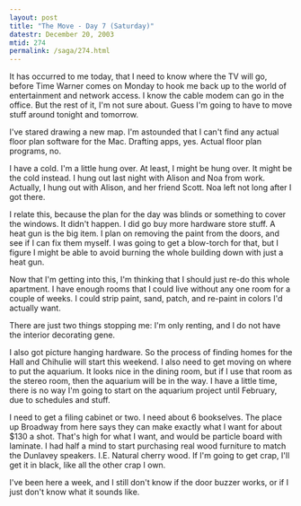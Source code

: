 ```yaml
---
layout: post
title: "The Move - Day 7 (Saturday)"
datestr: December 20, 2003
mtid: 274
permalink: /saga/274.html
---
```


It has occurred to me today, that I need to know where the TV will go, before Time Warner comes on Monday to hook me back up to the world of entertainment and network access.  I know the cable modem can go in the office.  But the rest of it, I'm not sure about.  Guess I'm going to have to move stuff around tonight and tomorrow.

I've stared drawing a new map.  I'm astounded that I can't find any actual floor plan software for the Mac.  Drafting apps, yes.  Actual floor plan programs, no.

I have a cold.  I'm a little hung over.  At least, I might be hung over.  It might be the cold instead.  I hung out last night with Alison and Noa from work.  Actually, I hung out with Alison, and her friend Scott.  Noa left not long after I got there.

I relate this, because the plan for the day was blinds or something to cover the windows.  It didn't happen.  I did go buy more hardware store stuff.  A heat gun is the big item.  I plan on removing the paint from the doors, and see if I can fix them myself.  I was going to get a blow-torch for that, but I figure I might be able to avoid burning the whole building down with just a heat gun.

Now that I'm getting into this, I'm thinking that I should just re-do this whole apartment.  I have enough rooms that I could live without any one room for a couple of weeks.  I could strip paint, sand, patch, and re-paint in colors I'd actually want.

There are just two things stopping me: I'm only renting, and I do not have the interior decorating gene.

I also got picture hanging hardware.  So the process of finding homes for the Hall and Chihulie will start this weekend.  I also need to get moving on where to put the aquarium.  It looks nice in the dining room, but if I use that room as the stereo room, then the aquarium will be in the way.  I have a little time, there is no way I'm going to start on the aquarium project until February, due to schedules and stuff.

I need to get a filing cabinet or two.  I need about 6 bookselves.  The place up Broadway from here says they can make exactly what I want for about $130 a shot.  That's high for what I want, and would be particle board with laminate.  I had half a mind to start purchasing real wood furniture to match the Dunlavey speakers.  I.E. Natural cherry wood.  If I'm going to get crap, I'll get it in black, like all the other crap I own.

I've been here a week, and I still don't know if the door buzzer works, or if I just don't know what it sounds like.

